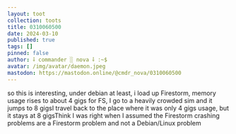 ```yaml
---
layout: toot
collection: toots
title: 0310060500
date: 2024-03-10
published: true
tags: []
pinned: false
author: ⸸ commander ░ nova ⸸ :~$
avatar: /img/avatar/daemon.jpeg
mastodon: https://mastodon.online/@cmdr_nova/0310060500
---
```


so this is interesting, under debian at least, i load up Firestorm, memory usage rises to about 4 gigs for FS, I go to a heavily crowded sim and it jumps to 8 gigsI travel back to the place where it was only 4 gigs usage, but it stays at 8 gigsThink I was right when I assumed the Firestorm crashing problems are a Firestorm problem and not a Debian/Linux problem
